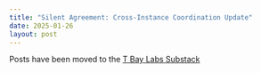 ```yaml
---
title: "Silent Agreement: Cross-Instance Coordination Update"
date: 2025-01-26
layout: post
---
```


Posts have been moved to the [T Bay Labs Substack](https://tbaylabs.substack.com/)
